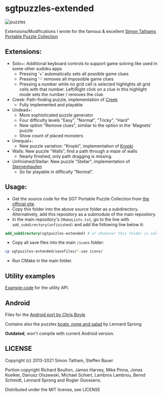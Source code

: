 sgtpuzzles-extended
===================
![puzzles](https://raw.githubusercontent.com/SteffenBauer/sgtpuzzles-extended/master/puzzles.png)

Extensions/Modifications I wrote for the famous & excellent [Simon Tathams Portable Puzzle Collection](http://www.chiark.greenend.org.uk/~sgtatham/puzzles/)

## Extensions:

* Solo+: Additional keyboard controls to support game solving like used in some other sudoku apps
    * Pressing '+' automatically sets all possible game clues
    * Pressing '-' removes all impossible game clues
    * Pressing a number while no grid cell is selected highlights all grid cells with that number. Left/Right click on a clue in this highlight mode sets the number / removes the clue.
* Creek: Path-finding puzzle, implementation of [Creek](http://www.janko.at/Raetsel/Creek/index.htm)
    * Fully implemented and playable
* Undead+:
    * More sophisticated puzzle generator
    * Four difficulty levels "Easy", "Normal", "Tricky", "Hard"
    * New option "Remove clues", similiar to the option in the 'Magnets' puzzle
    * Show count of placed monsters
* Unequal+:
    * New puzzle variation: "Kropki", implementation of [Kropki](http://wiki.logic-masters.de/index.php?title=Kropki/de)
* Walls: New puzzle "Walls", find a path through a maze of walls
    * Nearly finished; only path dragging is missing.
* Unfinished/Stellar: New puzzle "Stellar", implementation of [Sternenhaufen](http://www.janko.at/Raetsel/Sternenhaufen/index.htm)
    * So far playable in difficulty "Normal".

## Usage:

* Get the source code for the SGT Portable Puzzle Collection from [the official site](https://www.chiark.greenend.org.uk/~sgtatham/puzzles/).
* Copy this folder into the above source folder as a subdirectory. Alternatively, add this repository as a submodule of the main repository.
* In the main repository's `CMakeLists.txt`, go to the line with `add_subdirectory(unfinished)` and add the following line below it:
```cmake
add_subdirectory(sgtpuzzles-extended) # or whatever this folder is called
```
* Copy all save files into the main `/icons` folder:
```sh
cp sgtpuzzles-extended/savefiles/*.sav icons/
```
* Run CMake in the main folder.

## Utility examples

[Example code](https://github.com/SteffenBauer/sgtpuzzles-extended/blob/master/Examples) for the utility API.

## Android

Files for the [Android port by Chris Boyle](https://github.com/chrisboyle/sgtpuzzles)

Contains also the puzzles [boats, rome and salad](https://github.com/x-sheep/puzzles-unreleased) by Lennard Sprong

**Outdated**, won't compile with current Android version.

## LICENSE

Copyright (c) 2013-2021 Simon Tatham, Steffen Bauer

Portion copyright Richard Boulton, James Harvey, Mike Pinna, Jonas
Koelker, Dariusz Olszewski, Michael Schierl, Lambros Lambrou, Bernd
Schmidt, Lennard Sprong and Rogier Goossens.

Distributed under the MIT license, see LICENSE

